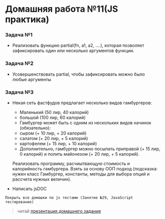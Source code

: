 #  Домашняя работа №11(JS практика) 

### Задача №1

- Реализовать функцию partial(fn, a1, a2, ....), которая позволяет зафиксировать один или несколько аргументов функции.

### Задача №2

- Усовершенствовать partial, чтобы зафиксировать можно было любые аргументы

### Задача №3

- Некая сеть фастфудов предлагает несколько видов гамбургеров: 
	 - Маленький (50 лир, 40 калорий) 
	- большой (100 лир, 60 калорий) 
	- Гамбургер может быть с одним из нескольких видов начинок (обязательно): 
	- сыром (+ 10 лир, + 20 калорий) 
	- салатом (+ 20 лир, + 5 калорий) 
	- картофелем (+ 15 лир, + 10 калорий) 
	- Дополнительно, гамбургер можно посыпать приправой (+ 15 лир, 0 калорий) и полить майонезом (+ 20 лир, + 5 калорий). 

    Реализовать программу, расчиытвающую стоимость и калорийность гамбургера. Взять за основу ООП подход (подсказка: нужен класс Гамбургер, константы, методы для выбора опций и рассчета нужных величин). 

- Написать jsDOC



```
Покрыть все домашки по js тестами (Занятие №29, JavaScript тестирование)
```


> читай [презентация домашнего задания](https://deutsche-it-schule.com.ua/webroot/uploads/p/p17/#cover)